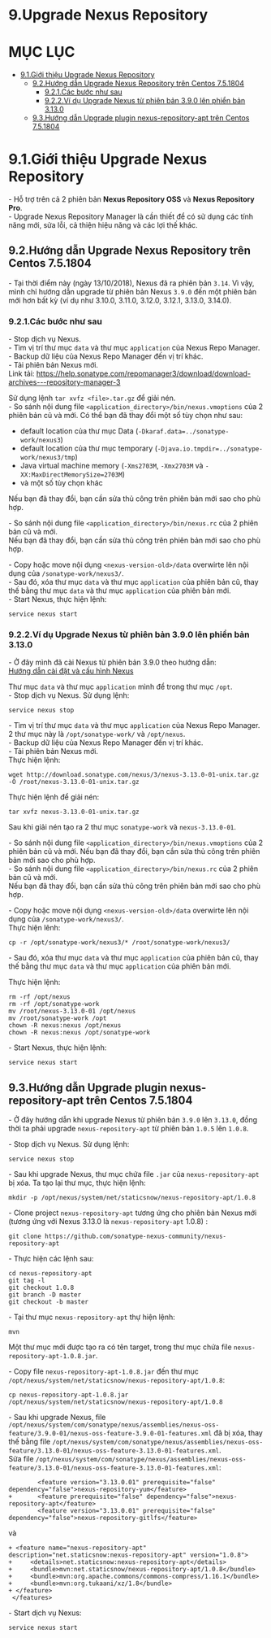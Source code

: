 # 9.Upgrade Nexus Repository


# MỤC LỤC
- [9.1.Giới thiệu Upgrade Nexus Repository](#91giới-thiệu-upgrade-nexus-repository)
  - [9.2.Hướng dẫn Upgrade Nexus Repository trên Centos 7.5.1804](#92hướng-dẫn-upgrade-nexus-repository-trên-centos-751804)
    - [9.2.1.Các bước như sau](#921các-bước-như-sau)
    - [9.2.2.Ví dụ Upgrade Nexus từ phiên bản 3.9.0 lên phiển bản 3.13.0](#922ví-dụ-upgrade-nexus-từ-phiên-bản-390-lên-phiển-bản-3130)
  - [9.3.Hướng dẫn Upgrade plugin nexus-repository-apt trên Centos 7.5.1804](#93hướng-dẫn-upgrade-plugin-nexus-repository-apt-trên-centos-751804)



# 9.1.Giới thiệu Upgrade Nexus Repository
\- Hỗ trợ trên cả 2 phiên bản **Nexus Repository OSS** và **Nexus Repository Pro**.  
\- Upgrade Nexus Repository Manager là cần thiết để có sử dụng các tính năng mới, sửa lỗi, cả thiện hiệu năng và các lợi thế khác.  

## 9.2.Hướng dẫn Upgrade Nexus Repository trên Centos 7.5.1804
\- Tại thời điểm này (ngày 13/10/2018), Nexus đã ra phiên bản `3.14`. Vì vậy, mình chỉ hướng dẫn upgrade từ phiên bản Nexus `3.9.0` đến một phiên bản mới hơn bất kỳ (ví dụ như 3.10.0, 3.11.0, 3.12.0, 3.12.1, 3.13.0, 3.14.0).  
### 9.2.1.Các bước như sau
\- Stop dịch vụ Nexus.  
\- Tìm vị trí thư mục `data` và thư mục `application` của Nexus Repo Manager.  
\- Backup dữ liệu của Nexus Repo Manager đến vị trí khác.  
\- Tải phiên bản Nexus mới.  
Link tải: https://help.sonatype.com/repomanager3/download/download-archives---repository-manager-3

Sử dụng lệnh `tar xvfz <file>.tar.gz` để giải nén.  
\- So sánh nội dung file `<application_directory>/bin/nexus.vmoptions` của 2 phiên bản cũ và mới. Có thể bạn đã thay đổi một số tùy chọn như sau:  
- default location của thư mục Data (`-Dkaraf.data=../sonatype-work/nexus3`)
- default location của thư mục temporary (`-Djava.io.tmpdir=../sonatype-work/nexus3/tmp`)
- Java virtual machine memory (`-Xms2703M`, `-Xmx2703M` và `-XX:MaxDirectMemorySize=2703M`)
- và một số tùy chọn khác

Nếu bạn đã thay đổi, bạn cần sửa thủ công trên phiên bản mới sao cho phù hợp.  

\- So sánh nội dung file `<application_directory>/bin/nexus.rc` của 2 phiên bản cũ và mới.  
Nếu bạn đã thay đổi, bạn cần sửa thủ công trên phiên bản mới sao cho phù hợp.  

\- Copy hoặc move nội dụng `<nexus-version-old>/data` overwirte lên nội dụng của `/sonatype-work/nexus3/`.  
\- Sau đó, xóa thư mục `data` và thư mục `application` của phiên bản cũ, thay thế bằng thư mục `data` và thư mục `application` của phiên bản mới.  
\- Start Nexus, thực hiện lệnh:  
```
service nexus start
```

### 9.2.2.Ví dụ Upgrade Nexus từ phiên bản 3.9.0 lên phiển bản 3.13.0
\- Ở đây mình đã cài Nexus từ phiên bản 3.9.0 theo hướng dẫn:  
[Hướng dẫn cài đặt và cấu hình Nexus](3.Caidat-cauhinh-Nexus-repo-manager.md)

Thư mục `data` và thư mục `application` mình để trong thư mục `/opt`.  
\- Stop dịch vụ Nexus. Sử dụng lệnh:  
```
service nexus stop
```

\- Tìm vị trí thư mục `data` và thư mục `application` của Nexus Repo Manager.  
2 thư mục này là `/opt/sonatype-work/` và `/opt/nexus`.  
\- Backup dữ liệu của Nexus Repo Manager đến vị trí khác.  
\- Tải phiên bản Nexus mới.  
Thực hiện lệnh:  
```
wget http://download.sonatype.com/nexus/3/nexus-3.13.0-01-unix.tar.gz -O /root/nexus-3.13.0-01-unix.tar.gz
```

Thực hiện lệnh để giải nén:  
```
tar xvfz nexus-3.13.0-01-unix.tar.gz
```

Sau khi giải nén tạo ra 2 thư mục `sonatype-work` và `nexus-3.13.0-01`.  

\- So sánh nội dung file `<application_directory>/bin/nexus.vmoptions` của 2 phiên bản cũ và mới. Nếu bạn đã thay đổi, bạn cần sửa thủ công trên phiên bản mới sao cho phù hợp.  
\- So sánh nội dung file `<application_directory>/bin/nexus.rc` của 2 phiên bản cũ và mới.  
Nếu bạn đã thay đổi, bạn cần sửa thủ công trên phiên bản mới sao cho phù hợp.  

\- Copy hoặc move nội dụng `<nexus-version-old>/data` overwirte lên nội dụng của `/sonatype-work/nexus3/`.  
Thực hiện lênh:  
```
cp -r /opt/sonatype-work/nexus3/* /root/sonatype-work/nexus3/
```

\- Sau đó, xóa thư mục `data` và thư mục `application` của phiên bản cũ, thay thế bằng thư mục `data` và thư mục `application` của phiên bản mới.  

Thực hiện lệnh:  
```
rm -rf /opt/nexus
rm -rf /opt/sonatype-work
mv /root/nexus-3.13.0-01 /opt/nexus
mv /root/sonatype-work /opt
chown -R nexus:nexus /opt/nexus
chown -R nexus:nexus /opt/sonatype-work
```

\- Start Nexus, thực hiện lệnh:  
```
service nexus start
```

## 9.3.Hướng dẫn Upgrade plugin nexus-repository-apt trên Centos 7.5.1804
\- Ở đây hướng dẫn khi upgrade Nexus từ phiên bản `3.9.0` lên `3.13.0`, đồng thời ta phải upgrade `nexus-repository-apt` từ phiên bản `1.0.5` lên `1.0.8`.  

\- Stop dịch vụ Nexus. Sử dụng lệnh:  
```
service nexus stop
```

\- Sau khi upgrade Nexus, thư mục chứa file `.jar` của `nexus-repository-apt` bị xóa. Ta tạo lại thư mục, thực hiện lệnh:  
```
mkdir -p /opt/nexus/system/net/staticsnow/nexus-repository-apt/1.0.8
```

\- Clone project `nexus-repository-apt` tương ứng cho phiên bản Nexus mới (tương ứng với Nexus 3.13.0 là `nexus-repository-apt` 1.0.8) :  
```
git clone https://github.com/sonatype-nexus-community/nexus-repository-apt
```

\- Thực hiện các lệnh sau:
```
cd nexus-repository-apt
git tag -l
git checkout 1.0.8
git branch -D master
git checkout -b master
```

\- Tại thư mục `nexus-repository-apt` thự hiện lệnh:  
```
mvn
```

Một thư mục mới được tạo ra có tên target, trong thư mục chứa file `nexus-repository-apt-1.0.8.jar`.  

\- Copy file `nexus-repository-apt-1.0.8.jar` đến thư mục `/opt/nexus/system/net/staticsnow/nexus-repository-apt/1.0.8`:  
```
cp nexus-repository-apt-1.0.8.jar /opt/nexus/system/net/staticsnow/nexus-repository-apt/1.0.8
```

\- Sau khi upgrade Nexus, file `/opt/nexus/system/com/sonatype/nexus/assemblies/nexus-oss-feature/3.9.0-01/nexus-oss-feature-3.9.0-01-features.xml` đã bị xóa, thay thế bằng file `/opt/nexus/system/com/sonatype/nexus/assemblies/nexus-oss-feature/3.13.0-01/nexus-oss-feature-3.13.0-01-features.xml`.  
Sửa file `/opt/nexus/system/com/sonatype/nexus/assemblies/nexus-oss-feature/3.13.0-01/nexus-oss-feature-3.13.0-01-features.xml`:  
```
        <feature version="3.13.0.01" prerequisite="false" dependency="false">nexus-repository-yum</feature>
+       <feature prerequisite="false" dependency="false">nexus-repository-apt</feature>
        <feature version="3.13.0.01" prerequisite="false" dependency="false">nexus-repository-gitlfs</feature>

```

và  
```
+ <feature name="nexus-repository-apt" description="net.staticsnow:nexus-repository-apt" version="1.0.8">
+     <details>net.staticsnow:nexus-repository-apt</details>
+     <bundle>mvn:net.staticsnow/nexus-repository-apt/1.0.8</bundle>
+     <bundle>mvn:org.apache.commons/commons-compress/1.16.1</bundle>
+     <bundle>mvn:org.tukaani/xz/1.8</bundle>
+ </feature>
 </features>
```

\- Start dịch vụ Nexus:  
```
service nexus start
```







